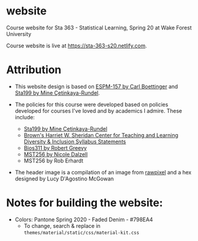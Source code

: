 # website
Course website for Sta 363 - Statistical Learning, Spring 20 at Wake Forest University

Course website is live at https://sta-363-s20.netlify.com.

# Attribution

- This website design is based on [ESPM-157 by Carl Boettinger](https://espm-157.carlboettiger.info/) and [Sta199 by Mine Çetinkaya-Rundel](http://www2.stat.duke.edu/courses/Spring18/Sta199/).

- The policies for this course were developed based on policies developed for courses I've loved and by academics I admire. These include:
  - [Sta199 by Mine Çetinkaya-Rundel](http://www2.stat.duke.edu/courses/Spring18/Sta199/)
  - [Brown's Harriet W. Sheridan Center for Teaching and Learning Diversity & Inclusion Syllabus Statements](https://www.brown.edu/sheridan/teaching-learning-resources/inclusive-teaching/statements)
  - [Bios311 by Robert Greevy](http://biostat.mc.vanderbilt.edu/wiki/Main/Bios311ClassDetails)
  - [MST256 by Nicole Dalzell](https://sites.google.com/view/mst256/schedule?authuser=0)
  - MST256 by Rob Erhardt

- The header image is a compilation of an image from [rawpixel](https://www.rawpixel.com/image/397155/free-illustration-image-background-communication-computer) and a hex designed by Lucy D'Agostino McGowan

# Notes for building the website:

- Colors: Pantone Spring 2020 - Faded Denim - #798EA4
  - To change, search & replace in `themes/material/static/css/material-kit.css`
